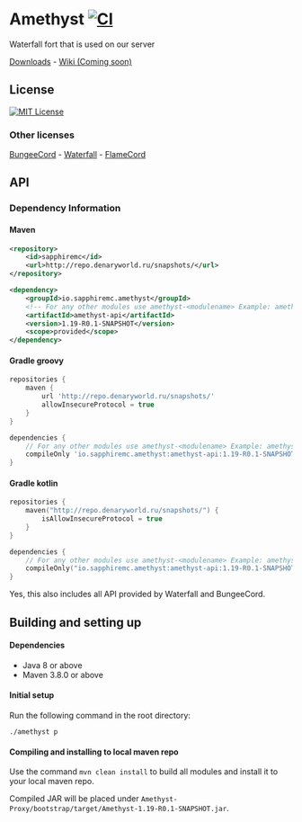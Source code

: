 [downloads]: https://github.com/SapphireMC/Amethyst/releases/
[wiki]: https://github.com/SapphireMC/Amethyst/wiki/

# Amethyst [![CI](https://github.com/SapphireMC/Amethyst/actions/workflows/build.yml/badge.svg)](https://github.com/SapphireMC/Amethyst/actions/workflows/build.yml)

Waterfall fort that is used on our server

[Downloads][downloads] - [Wiki (Coming soon)][wiki]

## License
[![MIT License](https://img.shields.io/github/license/SapphireMC/Amethyst)](LICENSE)

### Other licenses
[BungeeCord](https://github.com/SpigotMC/BungeeCord/blob/master/LICENSE) - [Waterfall](https://github.com/PaperMC/Waterfall/blob/master/LICENSE.txt) - [FlameCord](https://github.com/2lstudios-mc/FlameCord/blob/master/LICENSE.txt)

## API

### Dependency Information

#### Maven
```xml
<repository>
    <id>sapphiremc</id>
    <url>http://repo.denaryworld.ru/snapshots/</url>
</repository>
```
```xml
<dependency>
    <groupId>io.sapphiremc.amethyst</groupId>
    <!-- For any other modules use amethyst-<modulename> Example: amethyst-chat -->
    <artifactId>amethyst-api</artifactId>
    <version>1.19-R0.1-SNAPSHOT</version>
    <scope>provided</scope>
</dependency>
```

#### Gradle groovy
```groovy
repositories {
    maven {
        url 'http://repo.denaryworld.ru/snapshots/'
        allowInsecureProtocol = true
    }
}
```
```groovy
dependencies {
    // For any other modules use amethyst-<modulename> Example: amethyst-chat
    compileOnly 'io.sapphiremc.amethyst:amethyst-api:1.19-R0.1-SNAPSHOT'
}
```

#### Gradle kotlin
```kotlin
repositories {
    maven("http://repo.denaryworld.ru/snapshots/") {
        isAllowInsecureProtocol = true
    }
}
```
```kotlin
dependencies {
    // For any other modules use amethyst-<modulename> Example: amethyst-chat
    compileOnly("io.sapphiremc.amethyst:amethyst-api:1.19-R0.1-SNAPSHOT")
}
```

Yes, this also includes all API provided by Waterfall and BungeeCord.

## Building and setting up

#### Dependencies
* Java 8 or above
* Maven 3.8.0 or above

#### Initial setup
Run the following command in the root directory:

```shell
./amethyst p
```

#### Compiling and installing to local maven repo

Use the command `mvn clean install` to build all modules and install it to your local maven repo.

Compiled JAR will be placed under `Amethyst-Proxy/bootstrap/target/Amethyst-1.19-R0.1-SNAPSHOT.jar`.
